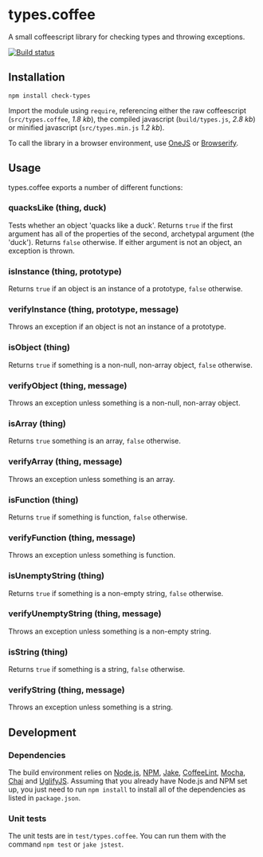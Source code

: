 # types.coffee

A small coffeescript library for checking types and throwing exceptions.

[![Build status][ci-image]][ci-status]

## Installation

`npm install check-types`

Import the module using `require`, referencing either
the raw coffeescript (`src/types.coffee`, *1.8 kb*), the
compiled javascript (`build/types.js`, *2.8 kb*) or
minified javascript (`src/types.min.js` *1.2 kb*).

To call the library in a browser environment, use [OneJS]
or [Browserify].

## Usage

types.coffee exports a number of different functions:

### quacksLike (thing, duck)

Tests whether an object 'quacks like a duck'. Returns `true`
if the first argument has all of the properties of the second,
archetypal argument (the 'duck'). Returns `false` otherwise.
If either argument is not an object, an exception is thrown.

### isInstance (thing, prototype)

Returns `true` if an object is an instance of a prototype,
`false` otherwise.

### verifyInstance (thing, prototype, message)

Throws an exception if an object is not an instance of a
prototype.

### isObject (thing)

Returns `true` if something is a non-null, non-array object,
`false` otherwise.

### verifyObject (thing, message)

Throws an exception unless something is a non-null, non-array
object.

### isArray (thing)

Returns `true` something is an array, `false` otherwise.

### verifyArray (thing, message)

Throws an exception unless something is an array.

### isFunction (thing)

Returns `true` if something is function, `false` otherwise.

### verifyFunction (thing, message)

Throws an exception unless something is function.

### isUnemptyString (thing)

Returns `true` if something is a non-empty string, `false`
otherwise.

### verifyUnemptyString (thing, message)

Throws an exception unless something is a non-empty string.

### isString (thing)

Returns `true` if something is a string, `false` otherwise.

### verifyString (thing, message)

Throws an exception unless something is a string.

## Development

### Dependencies

The build environment relies on [Node.js][node], [NPM], [Jake],
[CoffeeLint], [Mocha], [Chai] and [UglifyJS]. Assuming
that you already have Node.js and NPM set up, you just need to
run `npm install` to install all of the dependencies as listed
in `package.json`.

### Unit tests

The unit tests are in `test/types.coffee`. You can run them
with the command `npm test` or `jake jstest`.

[ci-image]: https://secure.travis-ci.org/philbooth/vagueTime.js.png?branch=master
[ci-status]: http://travis-ci.org/#!/philbooth/vagueTime.js
[onejs]: https://github.com/azer/onejs
[browserify]: https://github.com/substack/node-browserify
[node]: http://nodejs.org/
[npm]: https://npmjs.org/
[jake]: https://github.com/mde/jake
[coffeescript]: http://coffeescript.org/
[coffeelint]: https://github.com/clutchski/coffeelint
[mocha]: http://visionmedia.github.com/mocha
[chai]: http://chaijs.com/
[uglifyjs]: https://github.com/mishoo/UglifyJS

